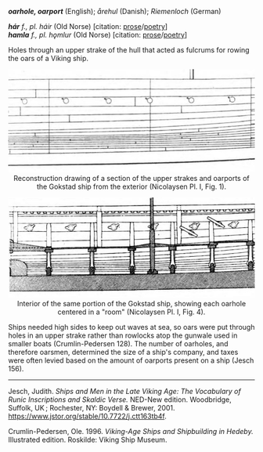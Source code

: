 **_oarhole, oarport_** (English); _årehul_ (Danish); _Riemenloch_ (German)

_**hár** f., pl. háir_ (Old Norse) [citation: [prose](https://onp.ku.dk/onp/onp.php?o31447)/[poetry](https://lexiconpoeticum.org/m.php?p=lemma&i=31982)]     
_**hamla** f., pl. hǫmlur_ (Old Norse) [citation: [prose](https://onp.ku.dk/onp/onp.php?o31115)/[poetry](https://lexiconpoeticum.org/m.php?p=lemma&i=31626)]   


  Holes through an upper strake of the hull that acted as fulcrums for rowing the oars of a Viking ship.

<div align="center">
  
  ![oarholes from the Gokstad ship, exterior](../images/Oarholes_Gokstad_Ex.jpg)  
  Reconstruction drawing of a section of the upper strakes and oarports of the Gokstad ship from the exterior (Nicolaysen Pl. I, Fig. 1).

  ![oarholes from the Gokstad ship, interior](../images/Oarholes_Gokstad_In.jpg)  
  Interior of the same portion of the Gokstad ship, showing each oarhole centered in a "room" (Nicolaysen Pl. I, Fig. 4).

</div>

Ships needed high sides to keep out waves at sea, so oars were put through holes in an upper strake rather than rowlocks atop the gunwale used in smaller boats (Crumlin-Pedersen 128). The number of oarholes, and therefore oarsmen, determined the size of a ship's company, and taxes were often levied based on the amount of oarports present on a ship (Jesch 156).
         

---

  Jesch, Judith. _Ships and Men in the Late Viking Age: The Vocabulary of Runic Inscriptions and Skaldic Verse._ NED-New edition. Woodbridge, Suffolk, UK ; Rochester, NY: 
Boydell & Brewer, 2001. https://www.jstor.org/stable/10.7722/j.ctt163tb4f.


  Crumlin-Pedersen, Ole. 1996. _Viking-Age Ships and Shipbuilding in Hedeby._ Illustrated edition. Roskilde: Viking Ship Museum.



